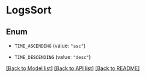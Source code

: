 # LogsSort

## Enum


* `TIME_ASCENDING` (value: `"asc"`)

* `TIME_DESCENDING` (value: `"desc"`)


[[Back to Model list]](../README.md#documentation-for-models) [[Back to API list]](../README.md#documentation-for-api-endpoints) [[Back to README]](../README.md)


